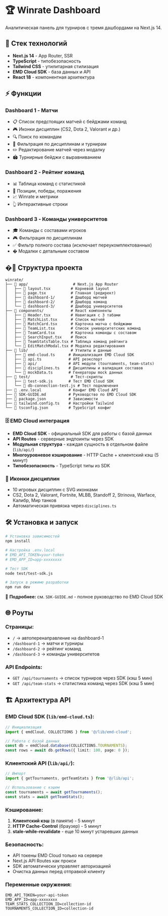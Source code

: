# 🏆 Winrate Dashboard

Аналитическая панель для турниров с тремя дашбордами на Next.js 14.

## 🚀 Стек технологий

- **Next.js 14** - App Router, SSR
- **TypeScript** - типобезопасность  
- **Tailwind CSS** - утилитарная стилизация
- **EMD Cloud SDK** - база данных и API
- **React 18** - компонентная архитектура

## ⚡ Функции

### Dashboard 1 - Матчи
- 📋 Список предстоящих матчей с бейджами команд
- 🎮 Иконки дисциплин (CS2, Dota 2, Valorant и др.)
- 🔍 Поиск по командам
- 🎯 Фильтрация по дисциплинам и турнирам
- ✏️ Редактирование матчей через модалку
- 🏟️ Турнирные бейджи с выравниванием

### Dashboard 2 - Рейтинг команд  
- 📊 Таблица команд с статистикой
- 🏅 Позиции, победы, поражения
- 📈 Winrate и метрики
- 👆 Интерактивные строки

### Dashboard 3 - Команды университетов
- 🎓 Команды с составами игроков
- 🎮 Фильтрация по дисциплинам 
- ✅ Фильтр полного состава (исключает переукомплектованных)
- � Модалки с детальным составом

## �📁 Структура проекта

```
winrate/
├── 📁 app/                    # Next.js App Router
│   ├── 📄 layout.tsx         # Корневой layout
│   ├── 📄 page.tsx           # Главная (редирект)
│   ├── 📁 dashboard-1/       # Дашборд матчей
│   ├── 📁 dashboard-2/       # Дашборд команд
│   └── 📁 dashboard-3/       # Дашборд университетов
├── 📁 components/            # React компоненты
│   ├── 📄 Header.tsx         # Навигация с 3 табами
│   ├── 📄 MatchList.tsx      # Список матчей
│   ├── 📄 MatchCard.tsx      # Карточка матча с бейджами
│   ├── 📄 TeamList.tsx       # Список университетских команд
│   ├── 📄 TeamCard.tsx       # Карточка команды с составом
│   ├── 📄 SearchInput.tsx    # Поиск
│   ├── 📄 TeamStatsTable.tsx # Таблица команд рейтинга
│   └── 📄 EditMatchModal.tsx # Модалка редактирования
├── 📁 lib/                   # Утилиты и данные
│   ├── 📄 emd-cloud.ts      # Инициализация EMD Cloud SDK
│   ├── 📄 api.ts            # API реэкспорт
│   ├── 📄 api/              # API модули (tournaments, team-stats)
│   ├── 📄 disciplines.ts    # Дисциплины и валидация составов
│   └── 📄 mockData.ts       # Генераторы mock данных
├── 📁 test/                  # Тест-скрипты
│   ├── 📄 test-sdk.js       # Тест EMD Cloud SDK
│   └── 📄 db-connection-test.js # Тест подключения
├── 📄 .env.local            # Конфиг EMD Cloud API
├── 📄 SDK-GUIDE.md          # Руководство по EMD Cloud SDK
├── 📄 package.json          # Зависимости
├── 📄 tailwind.config.ts    # Настройки Tailwind
└── 📄 tsconfig.json         # TypeScript конфиг
```



### 🗄️ EMD Cloud интеграция
- **EMD Cloud SDK** - официальный SDK для работы с базой данных
- **API Routes** - серверные эндпоинты через SDK
- **Модульная структура** - каждая сущность в отдельном файле (`lib/api/`)
- **Многоуровневое кэширование** - HTTP Cache + клиентский кэш (5 минут)
- **Типобезопасность** - TypeScript типы из SDK


### 🎨 Иконки дисциплин
- 10 игровых дисциплин с SVG иконками
- CS2, Dota 2, Valorant, Fortnite, MLBB, Standoff 2, Strinova, Warface, Калибр, Мир танков
- Автоматическая привязка через `disciplines.ts`

## 🛠️ Установка и запуск

```bash
# Установка зависимостей  
npm install

# Настройка .env.local
# EMD_API_TOKEN=your-token
# EMD_APP_ID=app-xxxxxxxx

# Тест SDK
node test/test-sdk.js

# Запуск в режиме разработки
npm run dev
```

📖 **Подробнее:** см. `SDK-GUIDE.md` - полное руководство по EMD Cloud SDK

## 🌐 Роуты

### Страницы:
- `/` → автоперенаправление на dashboard-1
- `/dashboard-1` → матчи и турниры 
- `/dashboard-2` → рейтинг команд
- `/dashboard-3` → команды университетов

### API Endpoints:
- `GET /api/tournaments` → список турниров через SDK (кэш 5 мин)
- `GET /api/team-stats` → статистика команд через SDK (кэш 5 мин)

## 🏗️ Архитектура API

### EMD Cloud SDK (`lib/emd-cloud.ts`):
```typescript
// Инициализация
import { emdCloud, COLLECTIONS } from '@/lib/emd-cloud';

// Работа с базой данных
const db = emdCloud.database(COLLECTIONS.TOURNAMENTS);
const rows = await db.getRows({ limit: 100, page: 0 });
```

### Клиентский API (`lib/api/`):
```typescript
// Импорт
import { getTournaments, getTeamStats } from '@/lib/api';

// Использование с кэшем
const tournaments = await getTournaments();
const stats = await getTeamStats();
```

### Кэширование:
1. **Клиентский кэш** (в памяти) - 5 минут
2. **HTTP Cache-Control** (браузер) - 5 минут  
3. **stale-while-revalidate** - еще 10 минут устаревших данных

### Безопасность:
- API токены EMD Cloud только на сервере
- Next.js API Routes как прокси
- SDK автоматически управляет авторизацией
- Очистка данных перед отправкой клиенту

### Переменные окружения:
```env
EMD_API_TOKEN=your-api-token
EMD_APP_ID=app-xxxxxxxx
TEAM_STATS_COLLECTION_ID=collection-id
TOURNAMENTS_COLLECTION_ID=collection-id
```

